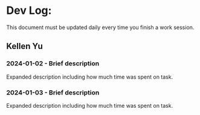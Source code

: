 # Dev Log:

This document must be updated daily every time you finish a work session.

## Kellen Yu

### 2024-01-02 - Brief description
Expanded description including how much time was spent on task.

### 2024-01-03 - Brief description
Expanded description including how much time was spent on task.
